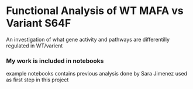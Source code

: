 # Functional Analysis of WT MAFA vs Variant S64F

An investigation of what gene activity and pathways are differentilly regulated in WT/varient

### My work is included in notebooks
example notebooks contains previous analysis done by Sara Jimenez used as first step in this project

